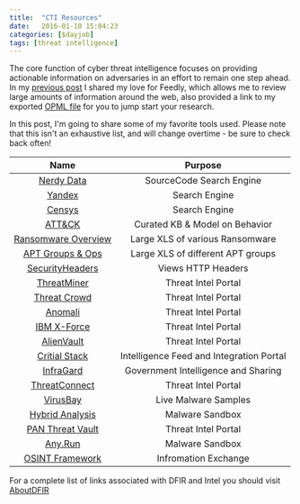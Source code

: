 ```yaml
---
title:  "CTI Resources"
date:   2016-01-10 15:04:23
categories: [$dayjob]
tags: [threat intelligence]
---
```

The core function of cyber threat intelligence focuses on providing actionable information on adversaries in an effort to remain one step ahead.  In my [previous post](https://ashbyca.github.io/2015/information-overload/) I shared my love for Feedly, which allows me to review large amounts of information around the web, also provided a link to my exported [OPML file](https://ashby.keybase.pub/Blog/feedly.opml.xml) for you to jump start your research.

In this post, I'm going to share some of my favorite tools used.  Please note that this isn't an exhaustive list, and will change overtime - be sure to check back often!


**Name**|**Purpose**|
:-----:|:-----:
[Nerdy Data](https://nerdydata.com/search)|SourceCode Search Engine
[Yandex](https://www.yandex.com/)|Search Engine
[Censys](https://www.censys.io/)|Search Engine
[ATT&CK](https://attack.mitre.org/wiki/Main_Page)|Curated KB & Model on Behavior
[Ransomware Overview](https://docs.google.com/spreadsheets/d/1TWS238xacAto-fLKh1n5uTsdijWdCEsGIM0Y0Hvmc5g/pubhtml#)|Large XLS of various Ransomware
[APT Groups & Ops](https://docs.google.com/spreadsheets/d/1H9_xaxQHpWaa4O_Son4Gx0YOIzlcBWMsdvePFX68EKU/pubhtml)|Large XLS of different APT groups
[SecurityHeaders](https://securityheaders.io/)|Views HTTP Headers
[ThreatMiner](https://www.threatminer.org/)|Threat Intel Portal
[Threat Crowd](https://www.threatcrowd.org/)|Threat Intel Portal
[Anomali](https://www.anomali.com/)|Threat Intel Portal
[IBM X-Force](https://exchange.xforce.ibmcloud.com)|Threat Intel Portal
[AlienVault](https://otx.alienvault.com)|Threat Intel Portal
[Critial Stack](https://intel.criticalstack.com)|Intelligence Feed and Integration Portal
[InfraGard](https://www.infragard.org/)|Government Intelligence and Sharing
[ThreatConnect](https://app.threatconnect.com/auth/index.xhtml)|Threat Intel Portal
[VirusBay](https://beta.virusbay.io/)|Live Malware Samples
[Hybrid Analysis](https://www.hybrid-analysis.com)|Malware Sandbox
[PAN Threat Vault](https://threatvault.paloaltonetworks.com/)|Threat Intel Portal
[Any.Run](https://app.any.run/)|Malware Sandbox
[OSINT Framework](http://osintframework.com/)|Infromation Exchange
 
For a complete list of links associated with DFIR and Intel you should visit [AboutDFIR](http://aboutdfir.com/)

